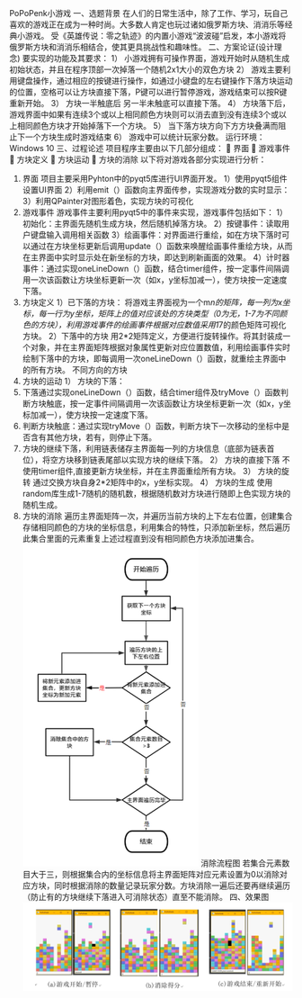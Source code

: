 PoPoPenk小游戏
一、选题背景
在人们的日常生活中，除了工作、学习，玩自己喜欢的游戏正在成为一种时尚。大多数人肯定也玩过诸如俄罗斯方块、消消乐等经典小游戏。
受《英雄传说：零之轨迹》的内置小游戏“波波碰”启发，本小游戏将俄罗斯方块和消消乐相结合，使其更具挑战性和趣味性。
二、方案论证(设计理念) 
要实现的功能及其要求：
1）	小游戏拥有可操作界面，游戏开始时从随机生成初始状态，并且在程序顶部一次掉落一个随机2x1大小的双色方块
2）	游戏主要利用键盘操作，通过相应的按键进行操作，如通过小键盘的左右键操作下落方块运动的位置，空格可以让方块直接下落，P键可以进行暂停游戏，游戏结束可以按R键重新开始。
3）	方块一半触底后 另一半未触底可以直接下落。
4）	方块落下后，游戏界面中如果有连续3个或以上相同颜色方块则可以消去直到没有连续3个或以上相同颜色方块才开始掉落下一个方块。
5）	当下落方块方向下方方块叠满而阻止下一个方块生成时游戏结束
6）	游戏中可以统计玩家分数。
运行环境：Windows 10
三、过程论述
项目程序主要由以下几部分组成：
	界面
	游戏事件
	方块定义
	方块运动
	方块的消除
以下将对游戏各部分实现进行分析：
1.	界面
项目主要采用Pyhton中的pyqt5库进行UI界面开发。
1）使用pyqt5组件设置UI界面
2）利用emit（）函数向主界面传参，实现游戏分数的实时显示：
3）利用QPainter对图形着色，实现方块的可视化
2.	游戏事件
游戏事件主要利用pyqt5中的事件来实现，游戏事件包括如下：
1）初始化：主界面先随机生成方块，然后随机掉落方块。
2）按键事件：读取用户键盘输入调用相关函数
3）绘画事件：对界面进行重绘，如在方块下落时可以通过在方块坐标更新后调用update（）函数来唤醒绘画事件重绘方块，从而在主界面中实时显示处在新坐标的方块，即达到刷新画面的效果。
4）计时器事件：通过实现oneLineDown（）函数，结合timer组件，按一定事件间隔调用一次该函数让方块坐标更新一次（如x，y坐标加减一），使方块按一定速度下落。
3.	方块定义
1）已下落的方块：
将游戏主界面视为一个m*n的矩阵，每一列为x坐标，每一行为y坐标，矩阵上的值对应该处的方块类型（0为无，1-7为不同颜色的方块），利用游戏事件的绘画事件根据对应数值采用1*7的颜色矩阵可视化方块。
2）下落中的方块
用2*2矩阵定义，方便进行旋转操作。将其封装成一个对象，并在主界面矩阵根据对象属性更新对应位置数值，利用绘画事件实时绘制下落中的方块，即每调用一次oneLineDown（）函数，就重绘主界面中的所有方块。
不同方向的方块
4.	方块的运动
1）	方块的下落：
1.	下落通过实现oneLineDown（）函数，结合timer组件及tryMove（）函数判断方块触底，按一定事件间隔调用一次该函数让方块坐标更新一次（如x，y坐标加减一），使方块按一定速度下落。
2.	判断方块触底：通过实现tryMove（）函数，判断方块下一次移动的坐标中是否含有其他方块，若有，则停止下落。
3.	方块的继续下落，利用链表储存主界面每一列的方块信息（底部为链表首位），将空方块移到链表尾部以实现方块的继续下落。
2）	方块的直接下落
不使用timer组件,直接更新方块坐标，并在主界面重绘所有方块。
3）	方块的旋转
通过交换方块自身2*2矩阵中的x，y坐标实现。
4）	方块的生成
使用random库生成1-7随机的随机数，根据随机数对方块进行随即上色实现方块的随机生成。
5.	方块的消除
遍历主界面矩阵一次，并遍历当前方块的上下左右位置，创建集合存储相同颜色的方块的坐标信息，利用集合的特性，只添加新坐标，然后遍历此集合里面的元素重复上述过程直到没有相同颜色方块添加进集合。
                ![alt text](image-1.png)
                       消除流程图
若集合元素数目大于三，则根据集合内的坐标信息将主界面矩阵对应元素设置为0以消除对应方块，同时根据消除的数量记录玩家分数。方块消除一遍后还要再继续遍历（防止有的方块继续下落进入可消除状态）直至不能消除。
四、效果图
![alt text](image-2.png)
